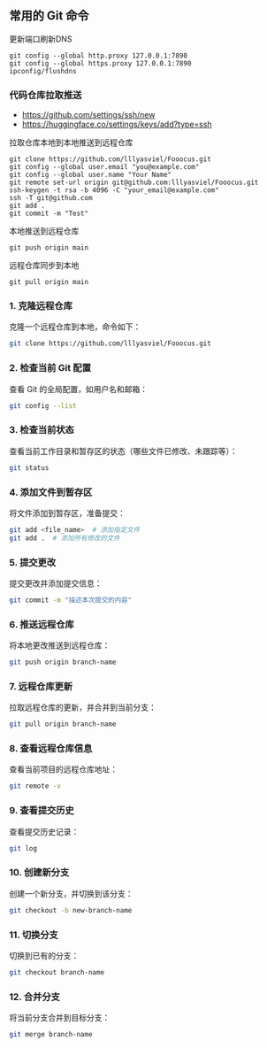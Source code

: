 ## 常用的 Git 命令

更新端口刷新DNS

```
git config --global http.proxy 127.0.0.1:7890
git config --global https.proxy 127.0.0.1:7890
ipconfig/flushdns
```
### 代码仓库拉取推送

- https://github.com/settings/ssh/new
- https://huggingface.co/settings/keys/add?type=ssh

拉取仓库本地到本地推送到远程仓库

```
git clone https://github.com/lllyasviel/Fooocus.git
git config --global user.email "you@example.com"
git config --global user.name "Your Name"
git remote set-url origin git@github.com:lllyasviel/Fooocus.git
ssh-keygen -t rsa -b 4096 -C "your_email@example.com"
ssh -T git@github.com
git add . 
git commit -m "Test" 
```

本地推送到远程仓库
```
git push origin main
```
远程仓库同步到本地 
```
git pull origin main  
```

### 1. **克隆远程仓库**

克隆一个远程仓库到本地，命令如下：

```bash
git clone https://github.com/lllyasviel/Fooocus.git
```

### 2. **检查当前 Git 配置**

查看 Git 的全局配置，如用户名和邮箱：

```bash
git config --list
```

### 3. **检查当前状态**

查看当前工作目录和暂存区的状态（哪些文件已修改、未跟踪等）：

```bash
git status
```

### 4. **添加文件到暂存区**

将文件添加到暂存区，准备提交：

```bash
git add <file_name>  # 添加指定文件
git add .  # 添加所有修改的文件
```

### 5. **提交更改**

提交更改并添加提交信息：

```bash
git commit -m "描述本次提交的内容"
```

### 6. **推送远程仓库**

将本地更改推送到远程仓库：

```bash
git push origin branch-name
```

### 7. **远程仓库更新**

拉取远程仓库的更新，并合并到当前分支：

```bash
git pull origin branch-name
```

### 8. **查看远程仓库信息**

查看当前项目的远程仓库地址：

```bash
git remote -v
```

### 9. **查看提交历史**

查看提交历史记录：

```bash
git log
```

### 10. **创建新分支**

创建一个新分支，并切换到该分支：

```bash
git checkout -b new-branch-name
```

### 11. **切换分支**

切换到已有的分支：

```bash
git checkout branch-name
```

### 12. **合并分支**

将当前分支合并到目标分支：

```bash
git merge branch-name
```



